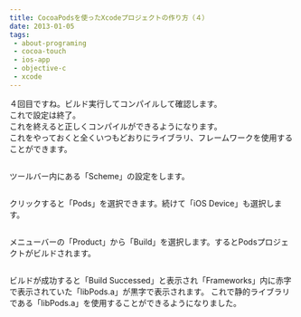 ```yaml
---
title: CocoaPodsを使ったXcodeプロジェクトの作り方（４）
date: 2013-01-05
tags: 
 - about-programing
 - cocoa-touch
 - ios-app
 - objective-c
 - xcode
---
```


４回目ですね。ビルド実行してコンパイルして確認します。<br>
これで設定は終了。<br>
これを終えると正しくコンパイルができるようになります。<br>
これをやっておくと全くいつもどおりにライブラリ、フレームワークを使用することができます。

<!-- more -->

<img src="http://farm9.staticflickr.com/8358/8348613347_3ca6e86d70.jpg" alt="" />

ツールバー内にある「Scheme」の設定をします。

<img src="http://farm9.staticflickr.com/8325/8348613229_9e38840894.jpg" alt="" />

クリックすると「Pods」を選択できます。続けて「iOS Device」も選択します。

<img src="http://farm9.staticflickr.com/8235/8349673530_a23d43e12d.jpg" alt="" />

メニューバーの「Product」から「Build」を選択します。するとPodsプロジェクトがビルドされます。

<img src="http://farm9.staticflickr.com/8506/8348612959_a2c1301afb.jpg" alt="" />

ビルドが成功すると「Build Successed」と表示され「Frameworks」内に赤字で表示されていた「libPods.a」が黒字で表示されます。
これで静的ライブラリである「libPods.a」を使用することができるようになりました。
